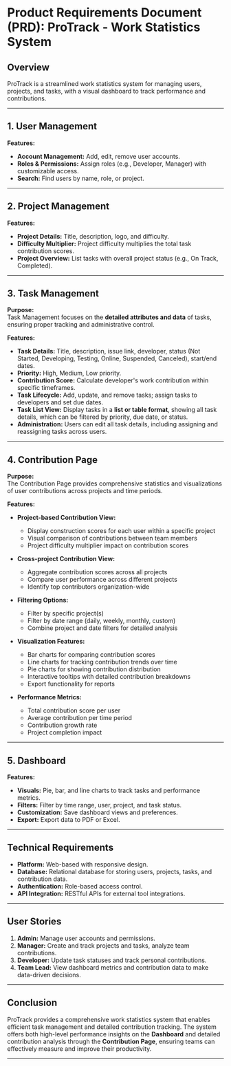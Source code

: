 # Product Requirements Document (PRD): ProTrack - Work Statistics System

## Overview

ProTrack is a streamlined work statistics system for managing users, projects, and tasks, with a visual dashboard to track performance and contributions.

---

## 1. User Management

**Features:**

- **Account Management:** Add, edit, remove user accounts.
- **Roles & Permissions:** Assign roles (e.g., Developer, Manager) with customizable access.
- **Search:** Find users by name, role, or project.

---

## 2. Project Management

**Features:**

- **Project Details:** Title, description, logo, and difficulty.
- **Difficulty Multiplier:** Project difficulty multiplies the total task contribution scores.
- **Project Overview:** List tasks with overall project status (e.g., On Track, Completed).

---

## 3. Task Management

**Purpose:**  
Task Management focuses on the **detailed attributes and data** of tasks, ensuring proper tracking and administrative control.

**Features:**

- **Task Details:** Title, description, issue link, developer, status (Not Started, Developing, Testing, Online, Suspended, Canceled), start/end dates.
- **Priority:** High, Medium, Low priority.
- **Contribution Score:** Calculate developer's work contribution within specific timeframes.
- **Task Lifecycle:** Add, update, and remove tasks; assign tasks to developers and set due dates.
- **Task List View:** Display tasks in a **list or table format**, showing all task details, which can be filtered by priority, due date, or status.
- **Administration:** Users can edit all task details, including assigning and reassigning tasks across users.

---

## 4. Contribution Page

**Purpose:**  
The Contribution Page provides comprehensive statistics and visualizations of user contributions across projects and time periods.

**Features:**

- **Project-based Contribution View:**

  - Display construction scores for each user within a specific project
  - Visual comparison of contributions between team members
  - Project difficulty multiplier impact on contribution scores

- **Cross-project Contribution View:**

  - Aggregate contribution scores across all projects
  - Compare user performance across different projects
  - Identify top contributors organization-wide

- **Filtering Options:**

  - Filter by specific project(s)
  - Filter by date range (daily, weekly, monthly, custom)
  - Combine project and date filters for detailed analysis

- **Visualization Features:**

  - Bar charts for comparing contribution scores
  - Line charts for tracking contribution trends over time
  - Pie charts for showing contribution distribution
  - Interactive tooltips with detailed contribution breakdowns
  - Export functionality for reports

- **Performance Metrics:**
  - Total contribution score per user
  - Average contribution per time period
  - Contribution growth rate
  - Project completion impact

---

## 5. Dashboard

**Features:**

- **Visuals:** Pie, bar, and line charts to track tasks and performance metrics.
- **Filters:** Filter by time range, user, project, and task status.
- **Customization:** Save dashboard views and preferences.
- **Export:** Export data to PDF or Excel.

---

## Technical Requirements

- **Platform:** Web-based with responsive design.
- **Database:** Relational database for storing users, projects, tasks, and contribution data.
- **Authentication:** Role-based access control.
- **API Integration:** RESTful APIs for external tool integrations.

---

## User Stories

1. **Admin:** Manage user accounts and permissions.
2. **Manager:** Create and track projects and tasks, analyze team contributions.
3. **Developer:** Update task statuses and track personal contributions.
4. **Team Lead:** View dashboard metrics and contribution data to make data-driven decisions.

---

## Conclusion

ProTrack provides a comprehensive work statistics system that enables efficient task management and detailed contribution tracking. The system offers both high-level performance insights on the **Dashboard** and detailed contribution analysis through the **Contribution Page**, ensuring teams can effectively measure and improve their productivity.

---
